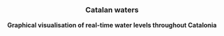 ###  **<p align="center">Catalan waters</p>**
<p align="center"><strong>Graphical visualisation of real-time water levels throughout Catalonia</strong>
